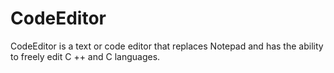 # CodeEditor
 CodeEditor is a text or code editor that replaces Notepad and has the ability to freely edit C ++ and C languages.
